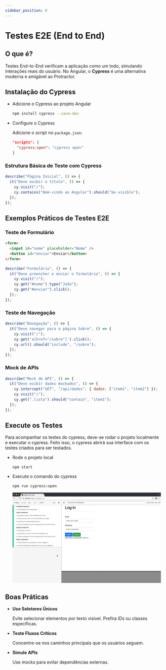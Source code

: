 ```yaml
---
sidebar_position: 8
---
```


# Testes E2E (End to End)

## O que é?

Testes End-to-End verificam a aplicação como um todo, simulando interações reais do usuário. No Angular, o **Cypress** é uma alternativa moderna e amigável ao Protractor.

## Instalação do Cypress

- Adicione o Cypress ao projeto Angular

  ```bash
  npm install cypress --save-dev
  ```

- Configure o Cypress

  Adicione o script no `package.json`:

  ```json
  "scripts": {
    "cypress:open": "cypress open"
  }
  ```

### Estrutura Básica de Teste com Cypress

```jsx
describe("Página Inicial", () => {
  it("Deve exibir o título", () => {
    cy.visit("/");
    cy.contains("Bem-vindo ao Angular").should("be.visible");
  });
});
```

## Exemplos Práticos de Testes E2E

### Teste de Formulário

```html
<form>
  <input id="nome" placeholder="Nome" />
  <button id="enviar">Enviar</button>
</form>
```

```jsx
describe("Formulário", () => {
  it("Deve preencher e enviar o formulário", () => {
    cy.visit("/");
    cy.get("#nome").type("João");
    cy.get("#enviar").click();
  });
});
```

### Teste de Navegação

```jsx
describe("Navegação", () => {
  it("Deve navegar para a página Sobre", () => {
    cy.visit("/");
    cy.get('a[href="/sobre"]').click();
    cy.url().should("include", "/sobre");
  });
});
```

### Mock de APIs

```jsx
describe("Mock de API", () => {
  it("Deve exibir dados mockados", () => {
    cy.intercept("GET", "/api/dados", { dados: ["item1", "item2"] });
    cy.visit("/");
    cy.get(".lista").should("contain", "item1");
  });
});
```

## Execute os Testes

Para acompanhar os testes do cypress, deve-se rodar o projeto localmente e executar o cypress. Feito isso, o cypress abrirá sua interface com os testes criados para ser testados.

- Rode o projeto local

  ```plaintext
  npm start
  ```

- Execute o comando do cypress

  ```plaintext
  npm run cypress:open
  ```

  ![Cypress Run](./img/cypress-run.gif)

## Boas Práticas

- **Use Seletores Únicos**

  Evite selecionar elementos por texto visível. Prefira IDs ou classes específicas.

- **Teste Fluxos Críticos**

  Concentre-se nos caminhos principais que os usuários seguem.

- **Simule APIs**

  Use mocks para evitar dependências externas.
